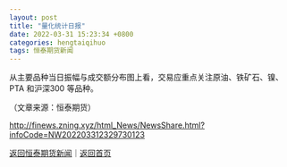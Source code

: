 ```yaml
---
layout: post
title: "量化统计日报"
date: 2022-03-31 15:23:34 +0800
categories: hengtaiqihuo
tags: 恒泰期货新闻
---
```

<p>从主要品种当日振幅与成交额分布图上看，交易应重点关注原油、铁矿石、镍、PTA 和沪深300 等品种。</p><p class="em_media">（文章来源：恒泰期货）</p>

<http://finews.zning.xyz/html_News/NewsShare.html?infoCode=NW202203312329730123>

[返回恒泰期货新闻](//finews.withounder.com/category/hengtaiqihuo.html)｜[返回首页](//finews.withounder.com/)
